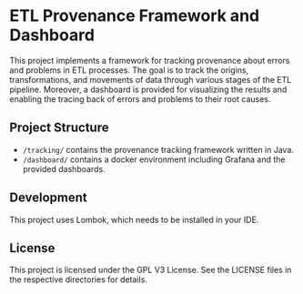 # ETL Provenance Framework and Dashboard

This project implements a framework for tracking provenance about errors and problems in ETL processes. The goal is to track the origins, transformations, and movements of data through various stages of the ETL pipeline. Moreover, a dashboard is provided for visualizing the results and enabling the tracing back of errors and problems to their root causes. 

## Project Structure

 * `/tracking/` contains the provenance tracking framework written in Java.
 * `/dashboard/` contains a docker environment including Grafana and the provided dashboards.

## Development

This project uses Lombok, which needs to be installed in your IDE.

## License

This project is licensed under the GPL V3 License. See the LICENSE files in the respective directories for details.
